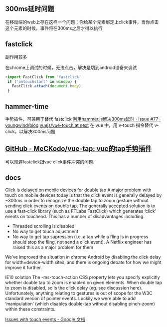 ## 300ms延时问题
在移动端的web上存在这样一个问题：你给某个元素绑定上click事件，当你点击这个元素的时候，事件将在300ms之后才得以执行

## fastclick

副作用较多

在chrome上调试的时候，无法点击，解决是切到android设备来调试

```js
+import FastClick from 'fastclick'
 if ('ontouchstart' in window) {
   FastClick.attach(document.body)
 }
```

## hammer-time

手势插件，可兼用于替代 fastclick
[利用hammer.js解决300ms延时 · Issue #77 · youngwind/blog](https://github.com/youngwind/blog/issues/77)
[vuejs/vue-touch at next](https://github.com/vuejs/vue-touch/tree/next)
在 vue 中，用 v-touch 指令替代 v-click，以解决300ms问题

## [GitHub - MeCKodo/vue-tap: vue的tap手势插件](https://github.com/MeCKodo/vue-tap)

可以规避fastclick跟vue click事件冲突的问题.

## docs

Click is delayed on mobile devices for double tap
A major problem with touch on mobile devices today is that the click event is generally delayed by ~300ms in order to recognize the double tap to zoom gesture without sending click events on double tap.  The generally accepted solution is to use a fast-click library (such as FTLabs FastClick) which generates ‘click’ events on touchend.  This has a number of disadvantages including:
  * Threaded scrolling is disabled
  * No way to get touch adjustment
  * No way to get tap supression (i.e. a tap while a fling is in progress should stop the fling, not send a click event).  A Netflix engineer has raised this as a major problem for them

We’ve improved the situation in chrome Android by disabling the click delay for width=device-width sites, and there is ongoing debate for how we might improve it further.

IE10 solution
The -ms-touch-action CSS property lets you specify explicitly whether double tap to zoom is enabled on given elements.  When double tap to zoom is disabled, so is the click delay (eg. see discussion here).  Unfortunately, anything relating to gestures is out of scope for the W3C standard version of pointer events.  Luckily we were able to add ‘manipulation’ (which disables double-tap without disabling pinch-zoom) within these constraints.

[Issues with touch events - Google 文档](https://docs.google.com/document/d/12-HPlSIF7-ISY8TQHtuQ3IqDi-isZVI0Yzv5zwl90VU/edit#heading=h.qwzwdq9jbvjb)
